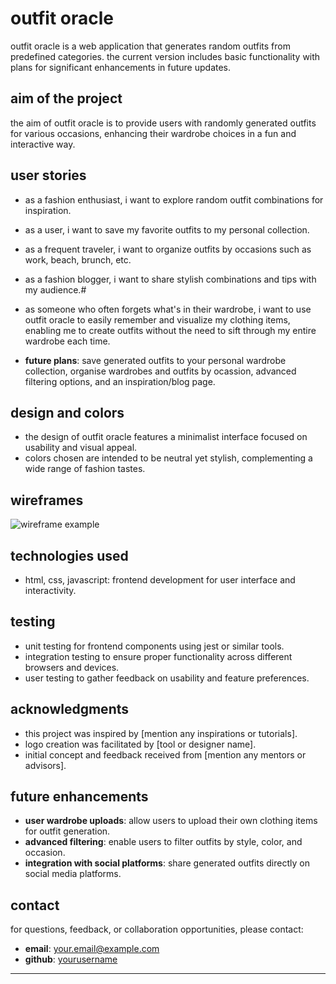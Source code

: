 # outfit oracle

outfit oracle is a web application that generates random outfits from predefined categories. the current version includes basic functionality with plans for significant enhancements in future updates.

## aim of the project

the aim of outfit oracle is to provide users with randomly generated outfits for various occasions, enhancing their wardrobe choices in a fun and interactive way. 

## user stories

- as a fashion enthusiast, i want to explore random outfit combinations for inspiration.
- as a user, i want to save my favorite outfits to my personal collection.
- as a frequent traveler, i want to organize outfits by occasions such as work, beach, brunch, etc.
- as a fashion blogger, i want to share stylish combinations and tips with my audience.#
- as someone who often forgets what's in their wardrobe, i want to use outfit oracle to easily remember and visualize my clothing items, enabling me to create outfits without the need to sift through my entire wardrobe each time.
  


- **future plans**: save generated outfits to your personal wardrobe collection, organise wardrobes and outfits by ocassion, advanced filtering options, and an inspiration/blog page.

## design and colors

- the design of outfit oracle features a minimalist interface focused on usability and visual appeal.
- colors chosen are intended to be neutral yet stylish, complementing a wide range of fashion tastes.

## wireframes

![wireframe example](link-to-wireframes-image)

## technologies used

- html, css, javascript: frontend development for user interface and interactivity.


## testing

- unit testing for frontend components using jest or similar tools.
- integration testing to ensure proper functionality across different browsers and devices.
- user testing to gather feedback on usability and feature preferences.

## acknowledgments

- this project was inspired by [mention any inspirations or tutorials].
- logo creation was facilitated by [tool or designer name].
- initial concept and feedback received from [mention any mentors or advisors].

## future enhancements

- **user wardrobe uploads**: allow users to upload their own clothing items for outfit generation.
- **advanced filtering**: enable users to filter outfits by style, color, and occasion.
- **integration with social platforms**: share generated outfits directly on social media platforms.

## contact

for questions, feedback, or collaboration opportunities, please contact:

- **email**: your.email@example.com
- **github**: [yourusername](https://github.com/yourusername)

---

